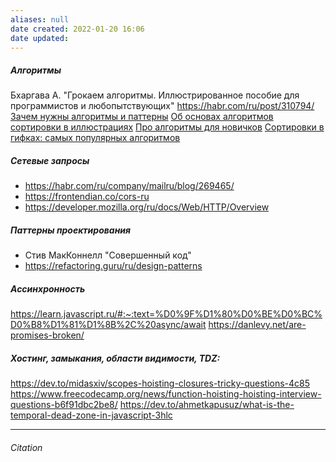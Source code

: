 ```yaml
---
aliases: null
date created: 2022-01-20 16:06
date updated:
---
```


##### Алгоритмы

Бхаргава А. "Грокаем алгоритмы. Иллюстрированное пособие для программистов и любопытствующих"
<https://habr.com/ru/post/310794/>
[Зачем нужны алгоритмы и паттерны](https://htmlacademy.ru/blog/boost/tools/installing-the-console-on-windows)
[Об основах алгоритмов сортировки в иллюстрациях](https://proglib.io/p/sorting-guide)
[Про алгоритмы для новичков](https://proglib.io/p/what-is-an-algorithm)
[Сортировки в гифках:  самых популярных алгоритмов](https://proglib.io/p/sort-gif)

##### Сетевые запросы

- <https://habr.com/ru/company/mailru/blog/269465/>
- <https://frontendian.co/cors-ru>
- <https://developer.mozilla.org/ru/docs/Web/HTTP/Overview>

##### Паттерны проектирования

- Стив МакКоннелл  "Совершенный код"
- <https://refactoring.guru/ru/design-patterns>

##### Ассинхронность

<https://learn.javascript.ru/#:~:text=%D0%9F%D1%80%D0%BE%D0%BC%D0%B8%D1%81%D1%8B%2C%20async/await>
<https://danlevy.net/are-promises-broken/>

##### Хостинг, замыкания, области видимости, TDZ:

<https://dev.to/midasxiv/scopes-hoisting-closures-tricky-questions-4c85>
<https://www.freecodecamp.org/news/function-hoisting-hoisting-interview-questions-b6f91dbc2be8/>
<https://dev.to/ahmetkapusuz/what-is-the-temporal-dead-zone-in-javascript-3hlc>

---

###### Citation

